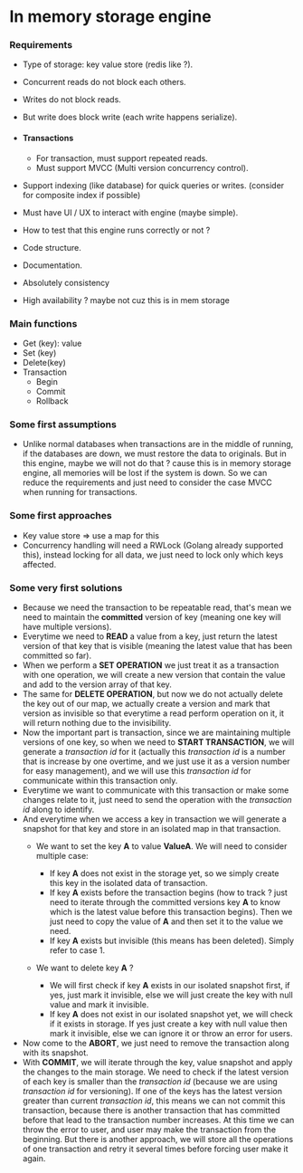 # In memory storage engine


### Requirements
- Type of storage: key value store (redis like ?).
- Concurrent reads do not block each others.
- Writes do not block reads.
- But write does block write (each write happens serialize).
- #### Transactions
  - For transaction, must support repeated reads.
  - Must support MVCC (Multi version concurrency control).


- Support indexing (like database) for quick queries or writes. (consider for composite index if possible)
- Must have UI / UX to interact with engine (maybe simple).
- How to test that this engine runs correctly or not ?
- Code structure.
- Documentation.
- Absolutely consistency
- High availability ? maybe not cuz this is in mem storage


### Main functions
- Get (key): value
- Set (key)
- Delete(key)
- Transaction 
  - Begin
  - Commit
  - Rollback

### Some first assumptions

- Unlike normal databases when transactions are in the middle of running, if the databases are down, we must restore the data to originals. But in this engine, maybe we will not do that ? cause this is in memory storage engine, all memories will be lost if the system is down. So we can reduce the requirements and just need to consider the case MVCC when running for transactions.

### Some first approaches
- Key value store &rArr; use a map for this 
- Concurrency handling will need a RWLock (Golang already supported this), instead locking for all data, we just need to lock only which keys affected.


### Some very first solutions
- Because we need the transaction to be repeatable read, that's mean we need to maintain the **committed** version of key (meaning one key will have multiple versions).
- Everytime we need to **READ** a value from a key, just return the latest version of that key that is visible (meaning the latest value that has been committed so far).
- When we perform a **SET OPERATION** we just treat it as a transaction with one operation, we will create a new version that contain the value and add to the version array of that key.
- The same for **DELETE OPERATION**, but now we do not actually delete the key out of our map, we actually create a version and mark that version as invisible so that everytime a read perform operation on it, it will return nothing due to the invisibility.
- Now the important part is transaction, since we are maintaining multiple versions of one key, so when we need to **START TRANSACTION**, we will generate a *transaction id* for it (actually this *transaction id* is a number that is increase by one overtime, and we just use it as a version number for easy management), and we will use this *transaction id* for communicate within this transaction only.
- Everytime we want to communicate with this transaction or make some changes relate to it, just need to send the operation with the *transaction id* along to identify.
- And everytime when we access a key in transaction we will generate a snapshot for that key and store in an isolated map in that transaction. 
  - We want to set the key **A** to value **ValueA**. We will need to consider multiple case:
    - If key **A** does not exist in the storage yet, so we simply create this key in the isolated data of transaction.
    - If key **A** exists before the transaction begins (how to track ? just need to iterate through the committed versions key **A** to know which is the latest value before this transaction begins). Then we just need to copy the value of **A** and then set it to the value we need.
    - If key **A** exists but invisible (this means has been deleted). Simply refer to case 1.
  
  - We want to delete key **A** ?
    - We will first check if key **A** exists in our isolated snapshot first, if yes, just mark it invisible, else we will just create the key with null value and mark it invisible.
    - If key **A** does not exist in our isolated snapshot yet, we will check if it exists in storage. If yes just create a key with null value then mark it invisible, else we can ignore it or throw an error for users.
- Now come to the **ABORT**, we just need to remove the transaction along with its snapshot.
- With **COMMIT**, we will iterate through the key, value snapshot and apply the changes to the main storage. We need to check if the latest version of each key is smaller than the *transaction id* (because we are using *transaction id* for versioning). If one of the keys has the latest version greater than current *transaction id*, this means we can not commit this transaction, because there is another transaction that has committed before that lead to the transaction number increases. At this time we can throw the error to user, and user may make the transaction from the beginning. But there is another approach, we will store all the operations of one transaction and retry it several times before forcing user make it again.